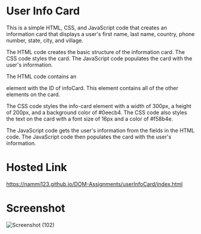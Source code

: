 # User Info Card

This is a simple HTML, CSS, and JavaScript code that creates an information card that displays a user's first name, last name, country, phone number, state, city, and village.

The HTML code creates the basic structure of the information card. The CSS code styles the card. The JavaScript code populates the card with the user's information.

The HTML code contains an <div> element with the ID of infoCard. This element contains all of the other elements on the card.

The CSS code styles the info-card element with a width of 300px, a height of 200px, and a background color of  #0eecb4. The CSS code also styles the text on the card with a font size of 16px and a color of #f58b4e.

The JavaScript code gets the user's information from the fields in the HTML code. The JavaScript code then populates the card with the user's information.


# Hosted Link
https://nammi123.github.io/DOM-Assignments/userInfoCard/index.html


# Screenshot 
![Screenshot (102)](https://github.com/nammi123/DOM-Assignments/assets/96935962/642edb7e-ef00-409b-bce2-c9ef682dd27d)
